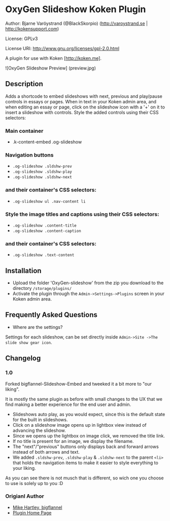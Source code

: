 # OxyGen Slideshow Koken Plugin

Author: Bjarne Varöystrand (@BlackSkorpio) (http://varoystrand.se | http://kokensupport.com)

License: GPLv3

License URI: http://www.gnu.org/licenses/gpl-2.0.html

A plugin for use with Koken [http://koken.me].

![OxyGen Slideshow Preview] (preview.jpg)
## Description
Adds a shortcode to embed slideshows with next, previous and play/pause controls in essays or pages.
When in text in your Koken admin area, and when editing an essay or page, click on the slideshow icon with a '+' on it to insert a slideshow with controls. Style the added controls using their CSS selectors:
### Main container
* .k-content-embed .og-slideshow

### Navigation buttons
* `.og-slideshow .sldshw-prev`
* `.og-slideshow .sldshw-play`
* `.og-slideshow .sldshw-next`

### and their container's CSS selectors:
* `.og-slideshow ul .nav-content li`

### Style the image titles and captions using their CSS selectors:
* `.og-slideshow .content-title`
* `.og-slideshow .content-caption`

### and their container's CSS selectors:
* `.og-slideshow .text-content`

## Installation
* Upload the folder 'OxyGen-slideshow' from the zip you download to the directory `/storage/plugins/`
* Activate the plugin through the `Admin->Settings->Plugins` screen in your Koken admin area.

## Frequently Asked Questions
* Where are the settings?

Settings for each slideshow, can be set directly inside `Admin->Site ->The slide show gear icon`.

## Changelog

### 1.0
Forked bigflannel-Slideshow-Embed and tweeked it a bit more to "our liking".

It is mostly the same plugin as before with small changes to the UX that we find making a better experience for the end user and admin.

* Slideshows auto play, as you would expect, since this is the default state for the built in slideshows.
* Click on a slideshow image opens up in lightbox view instead of advancing the slideshow.
* Since we opens up the lightbox on image click, we removed the title link.
* If no title is present for an image, we display the filename.
* The "next"/"previous" buttons only displays back and forward arrows instead of both arrows and text.
* We added `.sldshw-prev`, `.sldshw-play` & `.sldshw-next` to the parent `<li>` that holds the navigation items to make it easier to style everything to your liking.

As you can see there is not musch that is different, so wich one you choose to use is solely up to you :D

### Origianl Author
* [Mike Hartley, bigflannel](http://bigflannel.com)
* [Plugin Home Page](https://github.com/bigflannel/bigflannel-Slideshow-Embed-Koken-Plugin)

